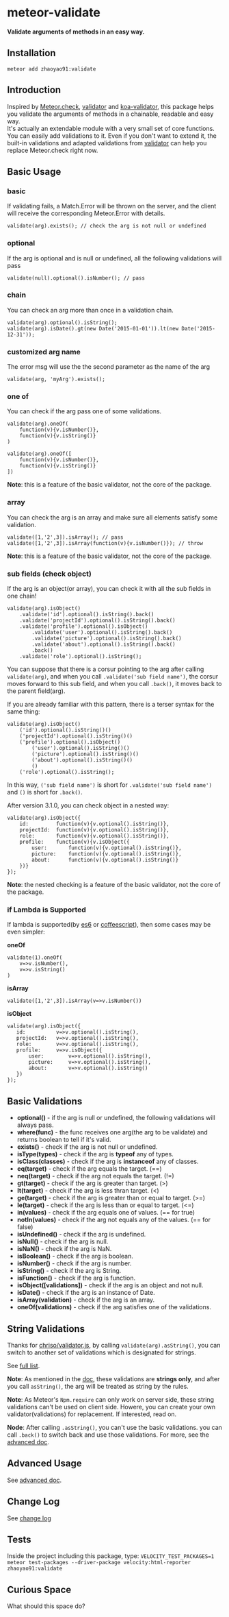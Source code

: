 # meteor-validate

**Validate arguments of methods in an easy way.**  

## Installation
`meteor add zhaoyao91:validate`

## Introduction
Inspired by [Meteor.check](http://docs.meteor.com/#/full/check), [validator](https://github.com/chriso/validator.js) and [koa-validator](https://github.com/RocksonZeta/koa-validate), this package helps you validate the arguments of methods in a chainable, readable and easy way.  
It's actually an extendable module with a very small set of core functions. You can easily add validations to it. Even if you don't want to extend it, the built-in validations and adapted validations from [validator](https://github.com/chriso/validator.js) can help you replace Meteor.check right now.

## Basic Usage
### basic
If validating fails, a Match.Error will be thrown on the server, 
and the client will receive the corresponding Meteor.Error with details.

    validate(arg).exists(); // check the arg is not null or undefined

### optional
If the arg is optional and is null or undefined, all the following validations will pass

    validate(null).optional().isNumber(); // pass

### chain
You can check an arg more than once in a validation chain.

    validate(arg).optional().isString();
    validate(arg).isDate().gt(new Date('2015-01-01')).lt(new Date('2015-12-31'));

### customized arg name
The error msg will use the the second parameter as the name of the arg

    validate(arg, 'myArg').exists();

### one of
You can check if the arg pass one of some validations.

    validate(arg).oneOf(
        function(v){v.isNumber()},
        function(v){v.isString()}
    )
    
    validate(arg).oneOf([
        function(v){v.isNumber()},
        function(v){v.isString()}
    ])

**Note**: this is a feature of the basic validator, not the core of the package.

### array
You can check the arg is an array and make sure all elements satisfy some validation.

    validate([1,'2',3]).isArray(); // pass
    validate([1,'2',3]).isArray(function(v){v.isNumber()}); // throw

**Note**: this is a feature of the basic validator, not the core of the package.

### sub fields (check object)
If the arg is an object(or array), you can check it with all the sub fields in one chain!

    validate(arg).isObject()
        .validate('id').optional().isString().back()
        .validate('projectId').optional().isString().back()
        .validate('profile').optional().isObject()
            .validate('user').optional().isString().back()
            .validate('picture').optional().isString().back()
            .validate('about').optional().isString().back()
            .back()
        .validate('role').optional().isString();
        
You can suppose that there is a corsur pointing to the arg after calling `validate(arg)`, and when you call `.validate('sub field name')`, the corsur moves forward to this sub field, and when you call `.back()`, it moves back to the parent field(arg).

If you are already familiar with this pattern, there is a terser syntax for the same thing:

    validate(arg).isObject()
        ('id').optional().isString()()
        ('projectId').optional().isString()()
        ('profile').optional().isObject()
            ('user').optional().isString()()
            ('picture').optional().isString()()
            ('about').optional().isString()()
            ()
        ('role').optional().isString();
        
In this way, `('sub field name')` is short for `.validate('sub field name')` and `()` is short for `.back()`.

After version 3.1.0, you can check object in a nested way:

    validate(arg).isObject({
        id:         function(v){v.optional().isString()},
        projectId:  function(v){v.optional().isString()},
        role:       function(v){v.optional().isString()},
        profile:    function(v){v.isObject({
            user:       function(v){v.optional().isString()},
            picture:    function(v){v.optional().isString()},
            about:      function(v){v.optional().isString()}
        })}
    });
    
**Note**: the nested checking is a feature of the basic validator, not the core of the package.

### if Lambda is Supported
If lambda is supported(by [es6](https://github.com/grigio/meteor-babel) or [coffeescript](https://atmospherejs.com/meteor/coffeescript)), then some cases may be even simpler:

**oneOf**

    validate(1).oneOf(
        v=>v.isNumber(),
        v=>v.isString()
    )

**isArray**

    validate([1,'2',3]).isArray(v=>v.isNumber())

**isObject**

    validate(arg).isObject({
       id:          v=>v.optional().isString(),
       projectId:   v=>v.optional().isString(),
       role:        v=>v.optional().isString(),
       profile:     v=>v.isObject({
           user:        v=>v.optional().isString(),
           picture:     v=>v.optional().isString(),
           about:       v=>v.optional().isString()
       })
    });

## Basic Validations
- **optional()** - if the arg is null or undefined, the following validations will always pass.
- **where(func)** - the func receives one arg(the arg to be validate) and returns boolean to tell if it's valid.
- **exists()** - check if the arg is not null or undefined.
- **isType(types)** - check if the arg is **typeof** any of types.
- **isClass(classes)** - check if the arg is **instanceof** any of classes.
- **eq(target)** - check if the arg equals the target. (==)
- **neq(target)** - check if the arg not equals the target. (!=)
- **gt(target)** - check if the arg is greater than target. (>)
- **lt(target)** - check if the arg is less thran target. (<)
- **ge(target)** - check if the arg is greater than or equal to target. (>=)
- **le(target)** - check if the arg is less than or equal to target. (<=)
- **in(values)** - check if the arg equals one of values. (== for true)
- **notIn(values)** - check if the arg not equals any of the values. (== for false)
- **isUndefined()** - check if the arg is undefined.
- **isNull()** - check if the arg is null.
- **isNaN()** - check if the arg is NaN.
- **isBoolean()** - check if the arg is boolean.
- **isNumber()** - check if the arg is number.
- **isString()** - check if the arg is String.
- **isFunction()** - check if the arg is function.
- **isObject([validations])** - check if the arg is an object and not null.
- **isDate()** - check if the arg is an instance of Date.
- **isArray(validation)** - check if the arg is an array.
- **oneOf(validations)** - check if the arg satisfies one of the validations.

## String Validations
Thanks for [chriso/validator.js](https://github.com/chriso/validator.js),
by calling `validate(arg).asString()`, you can switch to another set of validations which is designated for strings.

See [full list](https://github.com/chriso/validator.js#validators).

**Note**: As mentioned in the [doc](https://github.com/chriso/validator.js#strings-only), these validations are **strings only**, and after you call `asString()`, the arg will be treated as string by the rules.

**Note**: As Meteor's `Npm.require` can only work on server side, these string validations can't be used on client side. Howere, you can create your own validator(validations) for replacement. If interested, read on.

**Node**: After calling `.asString()`, you can't use the basic validations. you can call `.back()` to switch back and use those validations. For more, see the [advanced doc][advanced doc].

## Advanced Usage
See [advanced doc][advanced doc].

## Change Log
See [change log](https://github.com/zhaoyao91/meteor-validate/blob/master/docs/changelog.md)

## Tests
Inside the project including this package, type: `VELOCITY_TEST_PACKAGES=1 meteor test-packages --driver-package velocity:html-reporter zhaoyao91:validate`

## Curious Space
What should this space do?

  [advanced doc]: https://github.com/zhaoyao91/meteor-validate/blob/master/docs/advanced.md
